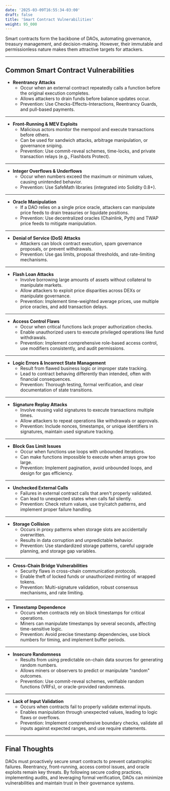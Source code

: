 ```yaml
---
date: '2025-03-09T16:55:34-03:00'
draft: false
title: 'Smart Contract Vulnerabilities'
weight: 95_000
---
```


Smart contracts form the backbone of DAOs, automating governance, treasury management, and decision-making. However, their immutable and permissionless nature makes them attractive targets for attackers. 

---

## **Common Smart Contract Vulnerabilities**  

- **Reentrancy Attacks**  
  - Occur when an external contract repeatedly calls a function before the original execution completes.  
  - Allows attackers to drain funds before balance updates occur.  
  - Prevention: Use Checks-Effects-Interactions, Reentrancy Guards, and pull-based payments.  

---

- **Front-Running & MEV Exploits**  
  - Malicious actors monitor the mempool and execute transactions before others.  
  - Can be used for sandwich attacks, arbitrage manipulation, or governance sniping.  
  - Prevention: Use commit-reveal schemes, time-locks, and private transaction relays (e.g., Flashbots Protect).  

---

- **Integer Overflows & Underflows**  
  - Occur when numbers exceed the maximum or minimum values, causing unintended behavior.  
  - Prevention: Use SafeMath libraries (integrated into Solidity 0.8+).  

---

- **Oracle Manipulation**  
  - If a DAO relies on a single price oracle, attackers can manipulate price feeds to drain treasuries or liquidate positions.  
  - Prevention: Use decentralized oracles (Chainlink, Pyth) and TWAP price feeds to mitigate manipulation.  

---

- **Denial of Service (DoS) Attacks**  
  - Attackers can block contract execution, spam governance proposals, or prevent withdrawals.  
  - Prevention: Use gas limits, proposal thresholds, and rate-limiting mechanisms.  

---

- **Flash Loan Attacks**  
  - Involve borrowing large amounts of assets without collateral to manipulate markets.  
  - Allow attackers to exploit price disparities across DEXs or manipulate governance.  
  - Prevention: Implement time-weighted average prices, use multiple price oracles, and add transaction delays.

---

- **Access Control Flaws**  
  - Occur when critical functions lack proper authorization checks.  
  - Enable unauthorized users to execute privileged operations like fund withdrawals.  
  - Prevention: Implement comprehensive role-based access control, use modifiers consistently, and audit permissions.

---

- **Logic Errors & Incorrect State Management**  
  - Result from flawed business logic or improper state tracking.  
  - Lead to contract behaving differently than intended, often with financial consequences.  
  - Prevention: Thorough testing, formal verification, and clear documentation of state transitions.

---

- **Signature Replay Attacks**  
  - Involve reusing valid signatures to execute transactions multiple times.  
  - Allow attackers to repeat operations like withdrawals or approvals.  
  - Prevention: Include nonces, timestamps, or unique identifiers in signatures, maintain used signature tracking.

---

- **Block Gas Limit Issues**  
  - Occur when functions use loops with unbounded iterations.  
  - Can make functions impossible to execute when arrays grow too large.  
  - Prevention: Implement pagination, avoid unbounded loops, and design for gas efficiency.

---

- **Unchecked External Calls**  
  - Failures in external contract calls that aren't properly validated.  
  - Can lead to unexpected states when calls fail silently.  
  - Prevention: Check return values, use try/catch patterns, and implement proper failure handling.

---

- **Storage Collision**  
  - Occurs in proxy patterns when storage slots are accidentally overwritten.  
  - Results in data corruption and unpredictable behavior.  
  - Prevention: Use standardized storage patterns, careful upgrade planning, and storage gap variables.

---

- **Cross-Chain Bridge Vulnerabilities**  
  - Security flaws in cross-chain communication protocols.  
  - Enable theft of locked funds or unauthorized minting of wrapped tokens.  
  - Prevention: Multi-signature validation, robust consensus mechanisms, and rate limiting.

---

- **Timestamp Dependence**  
  - Occurs when contracts rely on block timestamps for critical operations.  
  - Miners can manipulate timestamps by several seconds, affecting time-sensitive logic.  
  - Prevention: Avoid precise timestamp dependencies, use block numbers for timing, and implement buffer periods.

---

- **Insecure Randomness**  
  - Results from using predictable on-chain data sources for generating random numbers.  
  - Allows miners or observers to predict or manipulate "random" outcomes.  
  - Prevention: Use commit-reveal schemes, verifiable random functions (VRFs), or oracle-provided randomness.

---

- **Lack of Input Validation**  
  - Occurs when contracts fail to properly validate external inputs.  
  - Enables manipulation through unexpected values, leading to logic flaws or overflows.  
  - Prevention: Implement comprehensive boundary checks, validate all inputs against expected ranges, and use require statements.

---

## **Final Thoughts**  

DAOs must proactively secure smart contracts to prevent catastrophic failures. Reentrancy, front-running, access control issues, and oracle exploits remain key threats. By following secure coding practices, implementing audits, and leveraging formal verification, DAOs can minimize vulnerabilities and maintain trust in their governance systems.  

